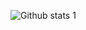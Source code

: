 ![Github stats 1](https://github-readme-stats.vercel.app/api?username=emregulerr&show_icons=true&theme=gradient) 
